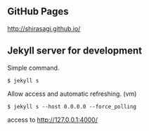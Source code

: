 ## GitHub Pages

http://shirasagi.github.io/

## Jekyll server for development

Simple command.

```
$ jekyll s
```

Allow access and automatic refreshing. (vm)

```
$ jekyll s --host 0.0.0.0 --force_polling
```

access to http://127.0.0.1:4000/
